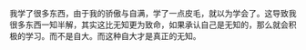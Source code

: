    
我学了很多东西，由于我的骄傲与自满，学了一点皮毛，就以为学会了。这导致我很多东西一知半解，其实这比无知更为致命，如果承认自己是无知的，那么就会积极的学习。而不是自大。而这种自大才是真正的无知。